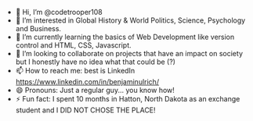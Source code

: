 - 👋 Hi, I’m @codetrooper108
- 👀 I’m interested in Global History & World Politics, Science, Psychology and Business.
- 🌱 I’m currently learning the basics of Web Development like version control and HTML, CSS, Javascript.
- 💞️ I’m looking to collaborate on projects that have an impact on society but I honestly have no idea what that could be (?)
- 📫 How to reach me: best is LinkedIn https://www.linkedin.com/in/benjaminulrich/
- 😄 Pronouns: Just a regular guy... you know how!
- ⚡ Fun fact: I spent 10 months in Hatton, North Dakota as an exchange student and I DID NOT CHOSE THE PLACE!

<!---
codetrooper108/codetrooper108 is a ✨ special ✨ repository because its `README.md` (this file) appears on your GitHub profile.
You can click the Preview link to take a look at your changes.
--->

